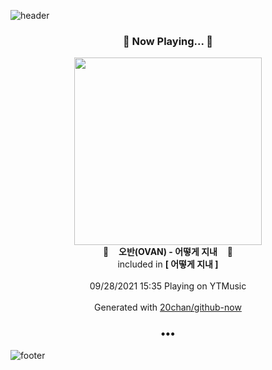 ![header](https://capsule-render.vercel.app/api?type=wave&height=170&section=header&text=Hi.%20I'm%20SHIFT&fontColor=090707&fontAlignX=45&fontAlignY=65&fontSize=100)

<h3 align="center">🎵 Now Playing... 🎵</h3>
<p align="center">
  <a href="https://music.youtube.com/watch?v=mXekvk0JEzk">
    <img width="300" src="https://lh3.googleusercontent.com/sDjy7Flu3ZF2vNbXxoop3MfWhMQsPfIz78hQLKEnSmQVh9JpHzAjb0u9K99i8WjuMZzuDoInBvZoMt0">
  </a>
  <br>
  🎵&nbsp&nbsp&nbsp <b>오반(OVAN) - 어떻게 지내</b> &nbsp&nbsp&nbsp🎵
  <br>
  included in <b>[ 어떻게 지내 ]</b>
  
  <br />
  <br />
  09/28/2021 15:35 Playing on YTMusic
  <br />
  <br />
  Generated with <a href="https://github.com/20chan/github-now">20chan/github-now</a>
</p>

<h3 align="center">•••</h3>

![footer](https://capsule-render.vercel.app/api?type=wave&height=150&section=footer)
